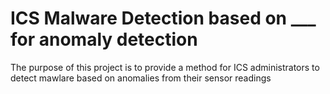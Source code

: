 # ICS Malware Detection based on ___ for anomaly detection

The purpose of this project is to provide a method for ICS administrators to detect mawlare based on anomalies from their sensor readings